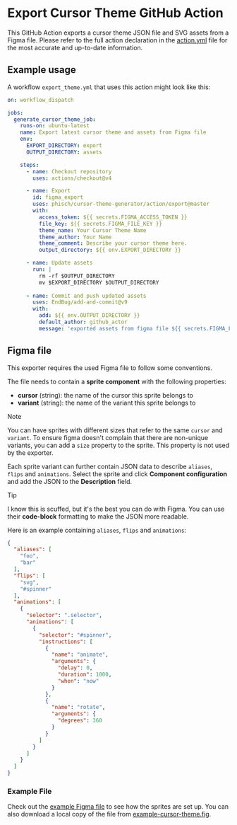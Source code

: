 # Export Cursor Theme GitHub Action

This GitHub Action exports a cursor theme JSON file and SVG assets from a Figma file. Please refer to the full action declaration in the [action.yml](./action.yml) file for the most accurate and up-to-date information.

## Example usage

A workflow `export_theme.yml` that uses this action might look like this:

```yaml
on: workflow_dispatch

jobs:
  generate_cursor_theme_job:
    runs-on: ubuntu-latest
    name: Export latest cursor theme and assets from Figma file
    env:
      EXPORT_DIRECTORY: export
      OUTPUT_DIRECTORY: assets

    steps:
      - name: Checkout repository
        uses: actions/checkout@v4

      - name: Export
        id: figma_export
        uses: phisch/cursor-theme-generator/action/export@master
        with:
          access_token: ${{ secrets.FIGMA_ACCESS_TOKEN }}
          file_key: ${{ secrets.FIGMA_FILE_KEY }}
          theme_name: Your Cursor Theme Name
          theme_author: Your Name
          theme_comment: Describe your cursor theme here.
          output_directory: ${{ env.EXPORT_DIRECTORY }}

      - name: Update assets
        run: |
          rm -rf $OUTPUT_DIRECTORY
          mv $EXPORT_DIRECTORY $OUTPUT_DIRECTORY
          
      - name: Commit and push updated assets
        uses: EndBug/add-and-commit@v9
        with:
          add: ${{ env.OUTPUT_DIRECTORY }}
          default_author: github_actor
          message: 'exported assets from figma file ${{ secrets.FIGMA_FILE_KEY }} version ${{ steps.figma_export.outputs.version }}'
```

## Figma file

This exporter requires the used Figma file to follow some conventions.

The file needs to contain a **sprite component** with the following properties:

- **cursor** (string): the name of the cursor this sprite belongs to
- **variant** (string): the name of the variant this sprite belongs to

> [!NOTE]
> You can have sprites with different sizes that refer to the same `cursor` and `variant`. To ensure figma doesn't complain that there are non-unique variants, you can add a `size` property to the sprite. This property is not used by the exporter.

Each sprite variant can further contain JSON data to describe `aliases`, `flips` and `animations`. Select the sprite and click **Component configuration** and add the JSON to the **Description** field.

> [!TIP]
> I know this is scuffed, but it's the best you can do with Figma. You can use their **code-block** formatting to make the JSON more readable.

Here is an example containing `aliases`, `flips` and `animations`:

```json
{
  "aliases": [
    "foo",
    "bar"
  ],
  "flips": [
    "svg",
    "#spinner"
  ],
  "animations": [
    {
      "selector": ".selector",
      "animations": [
        {
          "selector": "#spinner",
          "instructions": [
            {
              "name": "animate",
              "arguments": {
                "delay": 0,
                "duration": 1000,
                "when": "now"
              }
            },
            {
              "name": "rotate",
              "arguments": {
                "degrees": 360
              }
            }
          ]
        }
      ]
    }
  ]
}
```

### Example File

Check out the [example Figma file](https://www.figma.com/file/iaMgedqNuXPdzoLsG26jky) to see how the sprites are set up. You can also download a local copy of the file from [example-cursor-theme.fig](./example-cursor-theme.fig).